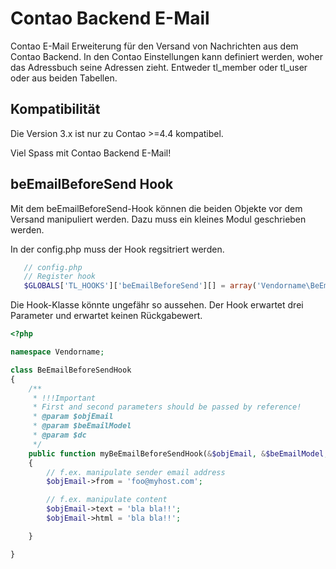 # Contao Backend E-Mail
Contao E-Mail Erweiterung für den Versand von Nachrichten aus dem Contao Backend. In den Contao Einstellungen kann definiert werden, woher das Adressbuch seine Adressen zieht. Entweder tl_member oder tl_user oder aus beiden Tabellen.

## Kompatibilität
Die Version 3.x ist nur zu Contao >=4.4 kompatibel.

Viel Spass mit Contao Backend E-Mail!

## beEmailBeforeSend Hook
Mit dem beEmailBeforeSend-Hook können die beiden Objekte vor dem Versand manipuliert werden. Dazu muss ein kleines Modul geschrieben werden.

In der config.php muss der Hook regsitriert werden.
```php
   // config.php
   // Register hook
   $GLOBALS['TL_HOOKS']['beEmailBeforeSend'][] = array('Vendorname\BeEmailBeforeSendHook', 'myBeEmailBeforeSendHook');
```

Die Hook-Klasse könnte ungefähr so aussehen. Der Hook erwartet drei Parameter und erwartet keinen Rückgabewert.
```php
<?php

namespace Vendorname;

class BeEmailBeforeSendHook
{
    /**
     * !!!Important
     * First and second parameters should be passed by reference!
     * @param $objEmail
     * @param $beEmailModel
     * @param $dc
     */
    public function myBeEmailBeforeSendHook(&$objEmail, &$beEmailModel, $dc)
    {
        // f.ex. manipulate sender email address
        $objEmail->from = 'foo@myhost.com';

        // f.ex. manipulate content
        $objEmail->text = 'bla bla!!';
        $objEmail->html = 'bla bla!!';

    }

}

```
